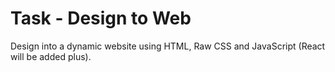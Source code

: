 # Task - Design to Web

Design into a dynamic website using HTML, Raw CSS and JavaScript (React will be added plus).
